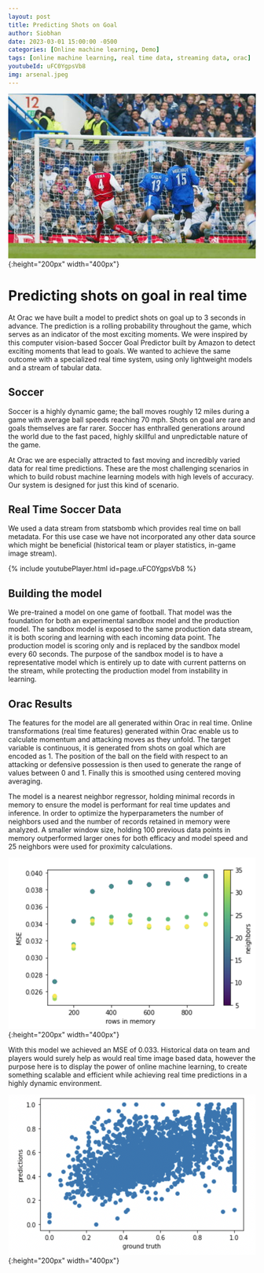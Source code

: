 ```yaml
---
layout: post
title: Predicting Shots on Goal
author: Siobhan 
date: 2023-03-01 15:00:00 -0500
categories: [Online machine learning, Demo]
tags: [online machine learning, real time data, streaming data, orac]
youtubeId: uFC0YgpsVb8
img: arsenal.jpeg
---
```

![arsenal chelsea pic](/arsenal.jpeg){:height="200px" width="400px"}

# Predicting shots on goal in real time


At Orac we have built a model to predict shots on goal up to 3 seconds in advance. The prediction is a rolling probability throughout the game, which serves as an indicator of the most exciting moments. We were inspired by this computer vision-based Soccer Goal Predictor built by Amazon to detect exciting moments that lead to goals. We wanted to achieve the same outcome with a specialized real time system, using only lightweight models and a stream of tabular data.


## Soccer


Soccer is a highly dynamic game; the ball moves roughly 12 miles during a game with average ball speeds reaching 70 mph. Shots on goal are rare and goals themselves are far rarer. Soccer has enthralled generations around the world due to the fast paced, highly skillful and unpredictable nature of the game.


At Orac we are especially attracted to fast moving and incredibly varied data for real time predictions. These are the most challenging scenarios in which to build robust     machine learning models with high levels of accuracy. Our system is designed for just this kind of scenario.




## Real Time Soccer Data


We used a data stream from statsbomb which provides real time on ball metadata. For this use case we have not incorporated any other data source which might be beneficial (historical team or player statistics, in-game image stream).



{% include youtubePlayer.html id=page.uFC0YgpsVb8 %}


## Building the model


We pre-trained a model on one game of football. That model was the foundation for both an experimental sandbox model and the production model. The sandbox model is exposed to the same production data stream, it is both scoring and learning with each incoming data point. The production model is scoring only and is replaced by the sandbox model every 60 seconds. The purpose of the sandbox model is to have a representative model which is entirely up to date with current patterns on the stream, while protecting the production model from instability in learning. 


## Orac Results


The features for the model are all generated within Orac in real time. Online transformations (real time features) generated within Orac enable us to calculate momentum and attacking moves as they unfold. The target variable is continuous, it is generated from shots on goal which are encoded as 1. The position of the ball on the field with respect to an attacking or defensive possession is then used to generate the range of values between 0 and 1. Finally this is smoothed using centered moving averaging.

The model is a nearest neighbor regressor, holding minimal records in memory to ensure the model is performant for real time updates and inference. In order to optimize the hyperparameters the number of neighbors used and the number of records retained in memory were analyzed. A smaller window size, holding 100 previous data points in memory outperformed larger ones for both efficacy and model speed and 25 neighbors were used for proximity calculations. 


![Hyperparameter search](/soccer_hyperparameter.png){:height="200px" width="400px"}


With this model we achieved an MSE of 0.033. Historical data on team and players would surely help as would real time image based data, however the purpose here is to display the power of online machine learning, to create something scalable and efficient while achieving real time predictions in a highly dynamic environment.


![MSE](/soccer_mse.png){:height="200px" width="400px"}
